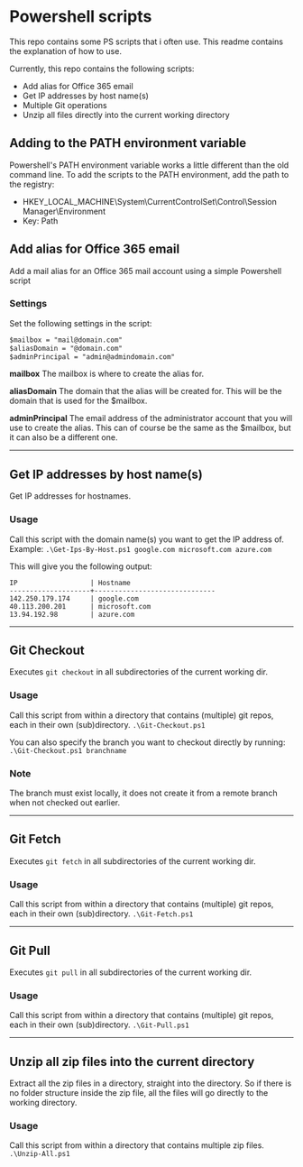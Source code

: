 # Powershell scripts
This repo contains some PS scripts that i often use.
This readme contains the explanation of how to use.

Currently, this repo contains the following scripts:

* Add alias for Office 365 email
* Get IP addresses by host name(s)
* Multiple Git operations
* Unzip all files directly into the current working directory

## Adding to the PATH environment variable
Powershell's PATH environment variable works a little different than the old command line.
To add the scripts to the PATH environment, add the path to the registry:
* HKEY_LOCAL_MACHINE\System\CurrentControlSet\Control\Session Manager\Environment
* Key: Path

## Add alias for Office 365 email
Add a mail alias for an Office 365 mail account using a simple Powershell script

### Settings
Set the following settings in the script:
```ps
$mailbox = "mail@domain.com"
$aliasDomain = "@domain.com"
$adminPrincipal = "admin@admindomain.com"
```

**mailbox**
The mailbox is where to create the alias for.

**aliasDomain**
The domain that the alias will be created for.
This will be the domain that is used for the $mailbox.

**adminPrincipal**
The email address of the administrator account that you will use to create the alias.
This can of course be the same as the $mailbox, but it can also be a different one.

---

## Get IP addresses by host name(s)
Get IP addresses for hostnames.

### Usage
Call this script with the domain name(s) you want to get the IP address of.
Example:
```.\Get-Ips-By-Host.ps1 google.com microsoft.com azure.com```

This will give you the following output:
```
IP                  | Hostname
--------------------+------------------------------
142.250.179.174     | google.com
40.113.200.201      | microsoft.com
13.94.192.98        | azure.com
```

---

## Git Checkout
Executes ```git checkout``` in all subdirectories of the current working dir.

### Usage
Call this script from within a directory that contains (multiple) git repos, each in
their own (sub)directory.
```.\Git-Checkout.ps1```

You can also specify the branch you want to checkout directly by running:
```.\Git-Checkout.ps1 branchname```

### Note
The branch must exist locally, it does not create it from a remote branch when not
checked out earlier.

---

## Git Fetch
Executes ```git fetch``` in all subdirectories of the current working dir.

### Usage
Call this script from within a directory that contains (multiple) git repos, each in
their own (sub)directory.
```.\Git-Fetch.ps1```

---

## Git Pull
Executes ```git pull``` in all subdirectories of the current working dir.

### Usage
Call this script from within a directory that contains (multiple) git repos, each in
their own (sub)directory.
```.\Git-Pull.ps1```

---

## Unzip all zip files into the current directory
Extract all the zip files in a directory, straight into the directory.
So if there is no folder structure inside the zip file, all the files will
go directly to the working directory.

### Usage
Call this script from within a directory that contains multiple zip files.
```.\Unzip-All.ps1```
